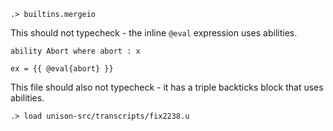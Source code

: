 
```ucm:hide
.> builtins.mergeio
```

This should not typecheck - the inline `@eval` expression uses abilities.

```unison:error
ability Abort where abort : x

ex = {{ @eval{abort} }}
```

This file should also not typecheck - it has a triple backticks block that uses abilities.

```ucm:error
.> load unison-src/transcripts/fix2238.u
```
